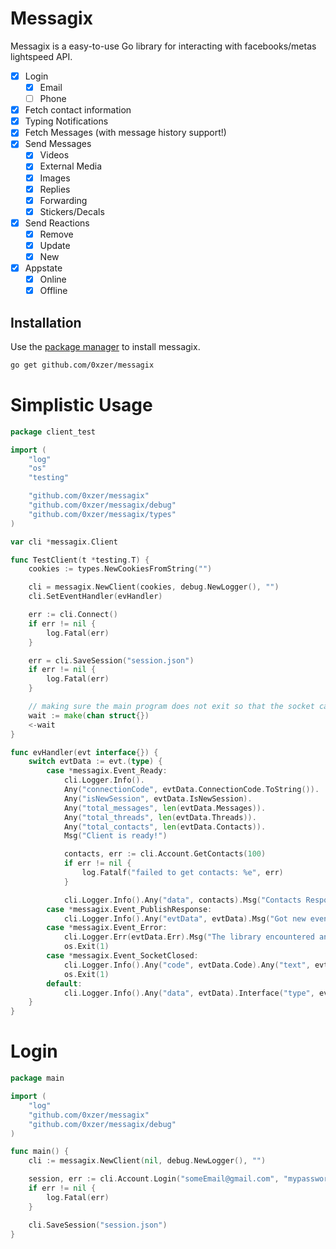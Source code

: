 # Messagix
Messagix is a easy-to-use Go library for interacting with facebooks/metas lightspeed API.

- [x] Login
	- [x] Email
	- [ ] Phone
- [x] Fetch contact information
- [x] Typing Notifications
- [x] Fetch Messages (with message history support!)
- [x] Send Messages
	- [x] Videos
	- [x] External Media
	- [x] Images
	- [x] Replies
	- [x] Forwarding
	- [x] Stickers/Decals
- [x] Send Reactions
	- [x] Remove
	- [x] Update
	- [x] New
- [x] Appstate
	- [x] Online
	- [x] Offline
## Installation

Use the [package manager](https://golang.org/dl/) to install messagix.
```bash
go get github.com/0xzer/messagix
```

# Simplistic Usage
```go
package client_test

import (
	"log"
	"os"
	"testing"

	"github.com/0xzer/messagix"
	"github.com/0xzer/messagix/debug"
	"github.com/0xzer/messagix/types"
)

var cli *messagix.Client

func TestClient(t *testing.T) {
	cookies := types.NewCookiesFromString("")

	cli = messagix.NewClient(cookies, debug.NewLogger(), "")
	cli.SetEventHandler(evHandler)

	err := cli.Connect()
	if err != nil {
		log.Fatal(err)
	}

	err = cli.SaveSession("session.json")
	if err != nil {
		log.Fatal(err)
	}

	// making sure the main program does not exit so that the socket can continue reading
	wait := make(chan struct{})
    <-wait
}

func evHandler(evt interface{}) {
	switch evtData := evt.(type) {
		case *messagix.Event_Ready:
			cli.Logger.Info().
			Any("connectionCode", evtData.ConnectionCode.ToString()).
			Any("isNewSession", evtData.IsNewSession).
			Any("total_messages", len(evtData.Messages)).
			Any("total_threads", len(evtData.Threads)).
			Any("total_contacts", len(evtData.Contacts)).
			Msg("Client is ready!")

			contacts, err := cli.Account.GetContacts(100)
			if err != nil {
				log.Fatalf("failed to get contacts: %e", err)
			}

			cli.Logger.Info().Any("data", contacts).Msg("Contacts Response")
		case *messagix.Event_PublishResponse:
			cli.Logger.Info().Any("evtData", evtData).Msg("Got new event!")
		case *messagix.Event_Error:
			cli.Logger.Err(evtData.Err).Msg("The library encountered an error")
			os.Exit(1)
		case *messagix.Event_SocketClosed:
			cli.Logger.Info().Any("code", evtData.Code).Any("text", evtData.Text).Msg("Socket was closed.")
			os.Exit(1)
		default:
			cli.Logger.Info().Any("data", evtData).Interface("type", evt).Msg("Got unknown event!")
	}
}
```

# Login
```go
package main

import (
	"log"
	"github.com/0xzer/messagix"
	"github.com/0xzer/messagix/debug"
)

func main() {
	cli := messagix.NewClient(nil, debug.NewLogger(), "")

	session, err := cli.Account.Login("someEmail@gmail.com", "mypassword123")
	if err != nil {
		log.Fatal(err)
	}

	cli.SaveSession("session.json")
}
```